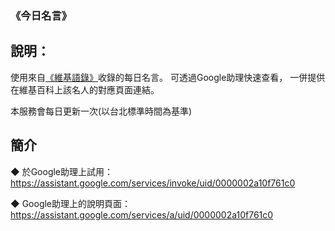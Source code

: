 ### 《今日名言》

說明：
-------
使用來自[《維基語錄》](https://zh.wikiquote.org/wiki/Wikiquote:%E9%A6%96%E9%A1%B5)收錄的每日名言。
可透過Google助理快速查看，
一併提供在維基百科上該名人的對應頁面連結。

本服務會每日更新一次(以台北標準時間為基準)  

簡介
-------
◆ 於Google助理上試用：https://assistant.google.com/services/invoke/uid/0000002a10f761c0
  
◆ Google助理上的說明頁面：https://assistant.google.com/services/a/uid/0000002a10f761c0
